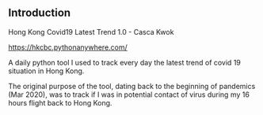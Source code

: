 Introduction
------------

Hong Kong Covid19 Latest Trend 1.0 - Casca Kwok

https://hkcbc.pythonanywhere.com/

A daily python tool I used to track every day the latest trend of covid 19 situation in Hong Kong.  

The original purpose of the tool, dating back to the beginning of pandemics (Mar 2020), was to track if I was in potential contact of virus during my 16 hours flight back to Hong Kong.
